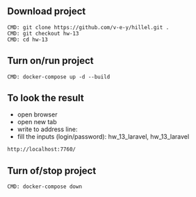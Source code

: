 ## Download project
```
CMD: git clone https://github.com/v-e-y/hillel.git .
CMD: git checkout hw-13
CMD: cd hw-13
```

## Turn on/run project
```
CMD: docker-compose up -d --build
```

## To look the result
- open browser
- open new tab
- write to address line:
- fill the inputs (login/password): hw_13_laravel, hw_13_laravel
```
http://localhost:7760/
```

## Turn of/stop project
```
CMD: docker-compose down
```